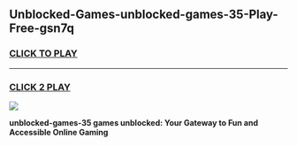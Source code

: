 
## Unblocked-Games-unblocked-games-35-Play-Free-gsn7q
<h3>
<a href="https://premium76.site?title=unblocked-games-35&ref=18A1">CLICK TO PLAY</a></h3>
<hr>

<h3>
<a href="https://premium76.site?title=unblocked-games-35&ref=18A1">CLICK 2 PLAY</a>
  
</h3>

<a href="https://premium76.site?title=unblocked-games-35&ref=18A1"><img src="https://clearcache.store/games.png"></a>


**unblocked-games-35 games unblocked: Your Gateway to Fun and Accessible Online Gaming**
